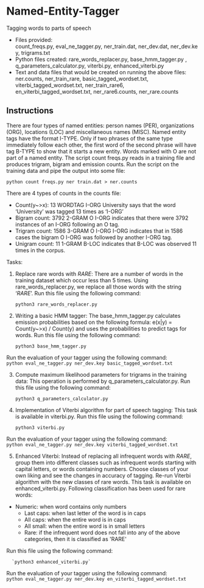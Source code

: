 # Named-Entity-Tagger
Tagging words to parts of speech

* Files provided: count_freqs.py, eval_ne_tagger.py, ner_train.dat, ner_dev.dat, ner_dev.key, trigrams.txt
* Python files created: rare_words_replacer.py, base_hmm_tagger.py , q_parameters_calculator.py, viterbi.py, enhanced_viterbi.py
* Text and data files that would be created on running the above files: ner.counts, ner_train_rare, basic_tagged_wordset.txt, viterbi_tagged_wordset.txt, ner_train_rare6, en_viterbi_tagged_wordset.txt, ner_rare6.counts, ner_rare.counts 
## Instructions
There are four types of named entities: person names (PER), organizations (ORG), locations (LOC) and miscellaneous names (MISC). Named entity tags have the format I-TYPE. Only if two phrases of the same type immediately follow each other, the first word of the second phrase will have tag B-TYPE to show that it starts a new entity. Words marked with O are not part of a named entity.
The script count freqs.py reads in a training file and produces trigram, bigram and emission counts. Run the script on the training data and pipe the output into some file: 

	python count freqs.py ner train.dat > ner.counts

There are 4 types of counts in the counts file:
- Count(y~>x): 13 WORDTAG I-ORG University says that the word ‘University’ was tagged 13 times as ‘I-ORG’
- Bigram count: 3792 2-GRAM O I-ORG indicates that there were 3792 instances of an I-ORG following an O tag.
- Trigram count: 1586 3-GRAM O I-ORG I-ORG indicates that in 1586 cases the bigram O I-ORG was followed by another I-ORG tag.
- Unigram count: 11 1-GRAM B-LOC indicates that B-LOC was observed 11 times in the corpus.

Tasks:
1. Replace rare words with _RARE_: There are a number of words in the training dataset which occur less than 5 times. Using rare_words_replacer.py, we replace all those words with the string ‘_RARE_’. Run this file using the following command:   

    `python3 rare_words_replacer.py`

2. Writing a basic HMM tagger: The base_hmm_tagger.py calculates emission probabilities based on the following formula: e(x|y) = Count(y~>x) / Count(y) and uses the probabilities to predict tags for words. Run this file using the following command:   
  
    `python3 base_hmm_tagger.py`

  Run the evaluation of your tagger using the following command:      
		```
    python eval_ne_tagger.py ner_dev.key basic_tagged_wordset.txt
    ```

3. Compute maximum likelihood parameters for trigrams in the training data: This operation is performed by q_parameters_calculator.py. Run this file using the following command:   
  
    `python3 q_parameters_calculator.py`
  
4. Implementation of Viterbi algorithm for part of speech tagging: This task is available in viterbi.py. Run this file using the following command:   

    `python3 viterbi.py`
  
  Run the evaluation of your tagger using the following command: 	   
    `python eval_ne_tagger.py ner_dev.key viterbi_tagged_wordset.txt`
  
5. Enhanced Viterbi: Instead of replacing all infrequent words with _RARE_, group them into different classes such as infrequent words starting with capital letters, or words containing numbers. Choose classes of your own liking and see the changes in accuracy of tagging. Re-run Viterbi algorithm with the new classes of rare words. This task is available on enhanced_viterbi.py. Following classification has been used for rare words:   
  * Numeric: when word contains only numbers
	* Last caps: when last letter of the word is in caps
	* All caps: when the entire word is in caps
	* All small: when the entire word is in small letters
	* Rare: if the infrequent word does not fall into any of the above categories, then it is classified 	as 'RARE'   
 
 Run this file using the following command:   
  
      `python3 enhanced_viterbi.py`

 Run the evaluation of your tagger using the following command:    
  `python eval_ne_tagger.py ner_dev.key en_viterbi_tagged_wordset.txt`

